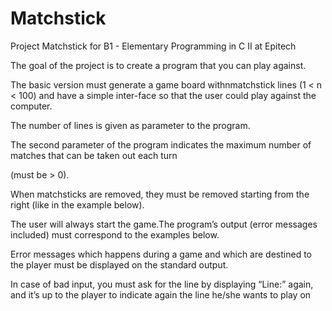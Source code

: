 # Matchstick
Project Matchstick for B1 - Elementary Programming in C II at Epitech 

The goal of the project is to create a program that you can play against.

The basic version must generate a game board withnmatchstick lines (1 < n < 100) and have a simple inter-face so that the user could play against the computer.

The number of lines is given as parameter to the program.

The second parameter of the program indicates the maximum number of matches that can be taken out each turn 

(must be > 0).

When matchsticks are removed, they must be removed starting from the right (like in the example below).

The user will always start the game.The program’s output (error messages included) must correspond to the examples below. 

Error messages which happens during a game and which are destined to the player must be displayed on the standard output.

In case of bad input, you must ask for the line by displaying “Line:” again, and it’s up to the player to indicate again the line he/she wants to play on
